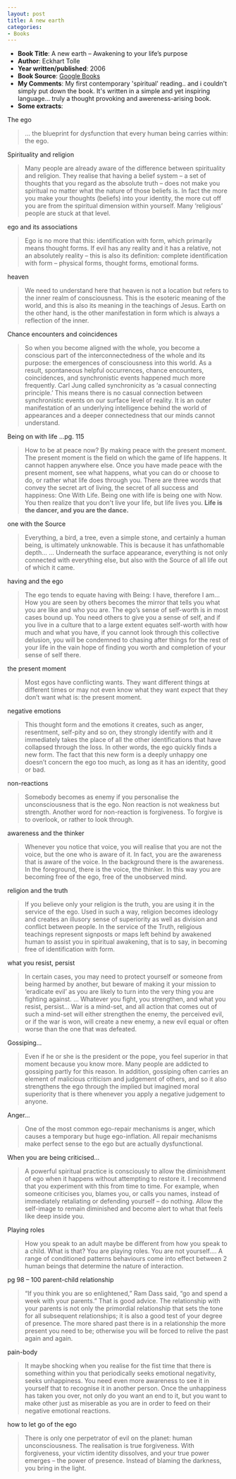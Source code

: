 ```yaml
---
layout: post
title: A new earth
categories:
- Books
---
```


- **Book Title**: A new earth – Awakening to your life’s purpose
- **Author**: Eckhart Tolle
- **Year written/published**: 2006
- **Book Source**: [Google Books](http://books.google.com/books?id=FqEQAAAACAAJ&dq=A+new+earth+eckhart)
- **My Comments**: My first contemporary 'spiritual' reading.. and i couldn't simply put down the book. It's written in a simple and yet inspiring language... truly a thought provoking and awereness-arising book.
- **Some extracts**:

The ego

> … the blueprint for dysfunction that every human being carries within: the ego.

Spirituality and religion

> Many people are already aware of the difference between spirituality and religion. They realise that having a belief system – a set of thoughts that you regard as the absolute truth – does not make you spiritual no matter what the nature of those beliefs is. In fact the more you make your thoughts (beliefs) into your identity, the more cut off you are from the spiritual dimension within yourself. Many ‘religious’ people are stuck at that level.

ego and its associations

> Ego is no more that this: identification with form, which primarily means thought forms. If evil has any reality and it has a relative, not an absolutely reality – this is also its definition: complete identification with form – physical forms, thought forms, emotional forms.

heaven

> We need to understand here that heaven is not a location but refers to the inner realm of consciousness. This is the esoteric meaning of the world, and this is also its meaning in the teachings of Jesus. Earth on the other hand, is the other manifestation in form which is always a reflection of the inner.

Chance encounters and coincidences

> So when you become aligned with the whole, you become a conscious part of the interconnectedness of the whole and its purpose: the emergences of consciousness into this world. As a result, spontaneous helpful occurrences, chance encounters, coincidences, and synchronistic events happened much more frequently. Carl Jung called synchronicity as ‘a casual connecting principle.’ This means there is no casual connection between synchronistic events on our surface level of reality. It is an outer manifestation of an underlying intelligence behind the world of appearances and a deeper connectedness that our minds cannot understand.

Being on with life ...pg. 115

> How to be at peace now? By making peace with the present moment. The present moment is the field on which the game of life happens. It cannot happen anywhere else. Once you have made peace with the present moment, see what happens, what you can do or choose to do, or rather what life does through you. There are three words that convey the secret art of living, the secret of all success and happiness: One With Life. Being one with life is being one with Now. You then realize that you don't live your life, but life lives you. **Life is the dancer, and you are the dance.**

one with the Source

> Everything, a bird, a tree, even a simple stone, and certainly a human being, is ultimately unknowable. This is because it has unfathomable depth… … Underneath the surface appearance, everything is not only connected with everything else, but also with the Source of all life out of which it came.

having and the ego

> The ego tends to equate having with Being: I have, therefore I am… How you are seen by others becomes the mirror that tells you what you are like and who you are. The ego’s sense of self-worth is in most cases bound up. You need others to give you a sense of self, and if you live in a culture that to a large extent equates self-worth with how much and what you have, if you cannot look through this collective delusion, you will be condemned to chasing after things for the rest of your life in the vain hope of finding you worth and completion of your sense of self there.

the present moment

> Most egos have conflicting wants. They want different things at different times or may not even know what they want expect that they don’t want what is: the present moment.

negative emotions

> This thought form and the emotions it creates, such as anger, resentment, self-pity and so on, they strongly identify with and it immediately takes the place of all the other identifications that have collapsed through the loss. In other words, the ego quickly finds a new form. The fact that this new form is a deeply unhappy one doesn’t concern the ego too much, as long as it has an identity, good or bad.

non-reactions

> Somebody becomes as enemy if you personalise the unconsciousness that is the ego. Non reaction is not weakness but strength. Another word for non-reaction is forgiveness. To forgive is to overlook, or rather to look through.

awareness and the thinker

> Whenever you notice that voice, you will realise that you are not the voice, but the one who is aware of it. In fact, you are the awareness that is aware of the voice. In the background there is the awareness. In the foreground, there is the voice, the thinker. In this way you are becoming free of the ego, free of the unobserved mind.

religion and the truth

> If you believe only your religion is the truth, you are using it in the service of the ego. Used in such a way, religion becomes ideology and creates an illusory sense of superiority as well as division and conflict between people. In the service of the Truth, religious teachings represent signposts or maps left behind by awakened human to assist you in spiritual awakening, that is to say, in becoming free of identification with form.

what you resist, persist

> In certain cases, you may need to protect yourself or someone from being harmed by another, but beware of making it your mission to ‘eradicate evil’ as you are likely to turn into the very thing you are fighting against. … Whatever you fight, you strengthen, and what you resist, persist… War is a mind-set, and all action that comes out of such a mind-set will either strengthen the enemy, the perceived evil, or if the war is won, will create a new enemy, a new evil equal or often worse than the one that was defeated.

Gossiping…

> Even if he or she is the president or the pope, you feel superior in that moment because you know more. Many people are addicted to gossiping partly for this reason. In addition, gossiping often carries an element of malicious criticism and judgement of others, and so it also strengthens the ego through the implied but imagined moral superiority that is there whenever you apply a negative judgement to anyone.

Anger…

> One of the most common ego-repair mechanisms is anger, which causes a temporary but huge ego-inflation. All repair mechanisms make perfect sense to the ego but are actually dysfunctional.

When you are being criticised…

> A powerful spiritual practice is consciously to allow the diminishment of ego when it happens without attempting to restore it. I recommend that you experiment with this from time to time. For example, when someone criticises you, blames you, or calls you names, instead of immediately retaliating or defending yourself – do nothing. Allow the self-image to remain diminished and become alert to what that feels like deep inside you.

Playing roles

> How you speak to an adult maybe be different from how you speak to a child. What is that? You are playing roles. You are not yourself…. A range of conditioned patterns behaviours come into effect between 2 human beings that determine the nature of interaction.

pg 98 – 100 parent-child relationship

> “If you think you are so enlightened,” Ram Dass said, “go and spend a week with your parents.” That is good advice. The relationship with your parents is not only the primordial relationship that sets the tone for all subsequent relationships; it is also a good test of your degree of presence. The more shared past there is in a relationship the more present you need to be; otherwise you will be forced to relive the past again and again.

pain-body

> It maybe shocking when you realise for the fist time that there is something within you that periodically seeks emotional negativity, seeks unhappiness. You need even more awareness to see it in yourself that to recognise it in another person. Once the unhappiness has taken you over, not only do you want an end to it, but you want to make other just as miserable as you are in order to feed on their negative emotional reactions.

how to let go of the ego

> There is only one perpetrator of evil on the planet: human unconsciousness. The realisation is true forgiveness. With forgiveness, your victim identity dissolves, and your true power emerges – the power of presence. Instead of blaming the darkness, you bring in the light.

